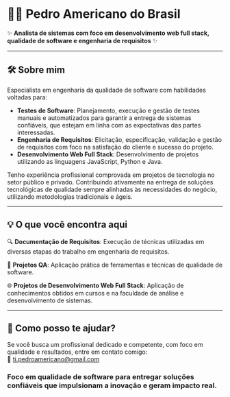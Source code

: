 
# 👨‍💻 Pedro Americano do Brasil

✨ **Analista de sistemas com foco em desenvolvimento web full stack, qualidade de software e engenharia de requisitos** ✨

---

## 🛠️ Sobre mim

Especialista em engenharia da qualidade de software com habilidades voltadas para:
- **Testes de Software**: Planejamento, execução e gestão de testes manuais e automatizados para garantir a entrega de sistemas confiáveis, que estejam em linha com as expectativas das partes interessadas.
- **Engenharia de Requisitos**: Elicitação, especificação, validação e gestão de requisitos com foco na satisfação do cliente e sucesso do projeto.
- **Desenvolvimento Web Full Stack**:  Desenvolvimento de projetos utilizando as linguagens JavaScript, Python e Java.

Tenho experiência profissional comprovada em projetos de tecnologia no setor público e privado. Contribuindo ativamente na entrega de soluções tecnológicas de qualidade sempre alinhadas às necessidades do negócio, utilizando metodologias tradicionais e ágeis.

---

## 💡 O que você encontra aqui
  
🔍 **Documentação de Requisitos**: Execução de técnicas utilizadas em diversas etapas do trabalho em engenharia de requisitos. 

📂 **Projetos QA**: Aplicação prática de ferramentas e técnicas de qualidade de software.

🌐 **Projetos de Desenvolvimento Web Full Stack**: Aplicação de conhecimentos obtidos em cursos e na faculdade de análise e desenvolvimento de sistemas. 

---

## 🌟 Como posso te ajudar?

Se você busca um profissional dedicado e competente, com foco em qualidade e resultados, entre em contato comigo:  
📧 [ti.pedroamericano@gmail.com](mailto:ti.pedroamericano@gmail.com)

### Foco em qualidade de software para entregar soluções confiáveis que impulsionam a inovação e geram impacto real.
